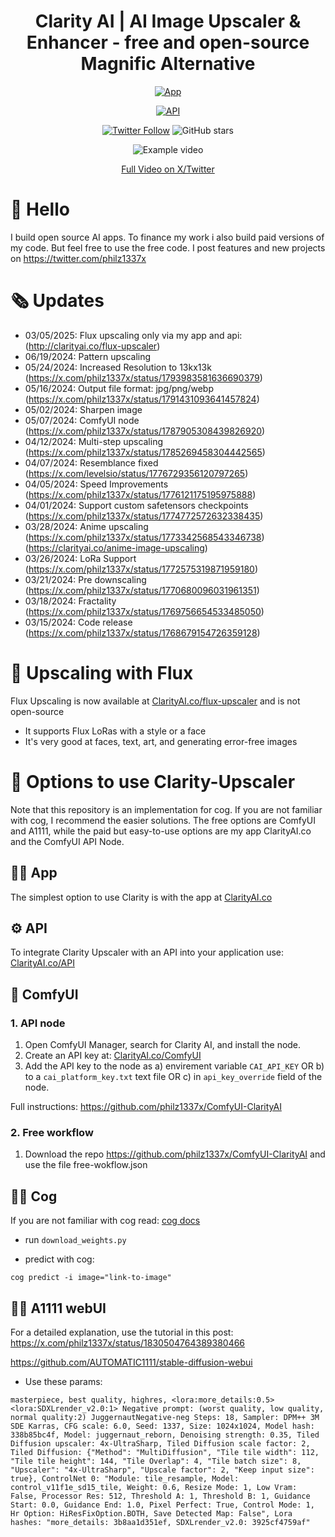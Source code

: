 <div align="center">

<h1> Clarity AI | AI Image Upscaler & Enhancer - free and open-source Magnific Alternative </h1>

[![App](https://img.shields.io/badge/App-ClarityAI.co-blueviolet)](https://ClarityAI.co)

[![API](https://img.shields.io/badge/API-ClarityAI.co/api-green)](https://ClarityAI.co/api)

[![Twitter Follow](https://img.shields.io/twitter/follow/philz1337x?style=social)](https://twitter.com/philz1337x)
![GitHub stars](https://img.shields.io/github/stars/philz1337x/clarity-upscaler?style=social&label=Star)

![Example video](example.gif)

[Full Video on X/Twitter](https://x.com/philz1337x/status/1768679154726359128?s=20)

</div>

# 👋 Hello

I build open source AI apps. To finance my work i also build paid versions of my code. But feel free to use the free code. I post features and new projects on https://twitter.com/philz1337x

# 🗞️ Updates

- 03/05/2025: Flux upscaling only via my app and api: (http://clarityai.co/flux-upscaler)
- 06/19/2024: Pattern upscaling
- 05/24/2024: Increased Resolution to 13kx13k (https://x.com/philz1337x/status/1793983581636690379)
- 05/16/2024: Output file format: jpg/png/webp (https://x.com/philz1337x/status/1791431093641457824)
- 05/02/2024: Sharpen image
- 05/07/2024: ComfyUI node (https://x.com/philz1337x/status/1787905308439826920)
- 04/12/2024: Multi-step upscaling (https://x.com/philz1337x/status/1785269458304442565)
- 04/07/2024: Resemblance fixed (https://x.com/levelsio/status/1776729356120797265)
- 04/05/2024: Speed Improvements (https://x.com/philz1337x/status/1776121175195975888)
- 04/01/2024: Support custom safetensors checkpoints (https://x.com/philz1337x/status/1774772572632338435)
- 03/28/2024: Anime upscaling (https://x.com/philz1337x/status/1773342568543346738) (https://clarityai.co/anime-image-upscaling)
- 03/26/2024: LoRa Support (https://x.com/philz1337x/status/1772575319871959180)
- 03/21/2024: Pre downscaling (https://x.com/philz1337x/status/1770680096031961351)
- 03/18/2024: Fractality (https://x.com/philz1337x/status/1769756654533485050)
- 03/15/2024: Code release (https://x.com/philz1337x/status/1768679154726359128)

# 🔎 Upscaling with Flux

Flux Upscaling is now available at [ClarityAI.co/flux-upscaler](http://clarityai.co/flux-upscaler) and is not open-source

- It supports Flux LoRas with a style or a face
- It's very good at faces, text, art, and generating error-free images

# 🚀 Options to use Clarity-Upscaler

Note that this repository is an implementation for cog. If you are not familiar with cog, I recommend the easier solutions. The free options are ComfyUI and A1111, while the paid but easy-to-use options are my app ClarityAI.co and the ComfyUI API Node.

## 🧑‍💻 App

The simplest option to use Clarity is with the app at [ClarityAI.co](https://ClarityAI.co)

## ⚙️ API

To integrate Clarity Upscaler with an API into your application use: [ClarityAI.co/API](https://ClarityAI.co/api)

## 🐰 ComfyUI

### 1. API node

1. Open ComfyUI Manager, search for Clarity AI, and install the node.
2. Create an API key at: [ClarityAI.co/ComfyUI](https://ClarityAI.co/comfyui)
3. Add the API key to the node as a) envirement variable `CAI_API_KEY` OR b) to a `cai_platform_key.txt` text file OR c) in `api_key_override` field of the node.

Full instructions: https://github.com/philz1337x/ComfyUI-ClarityAI

### 2. Free workflow

1. Download the repo https://github.com/philz1337x/ComfyUI-ClarityAI and use the file free-wokflow.json

## 🕵️‍♂️ Cog

If you are not familiar with cog read: <a href=https://github.com/replicate/cog/blob/main/docs/getting-started-own-model.md>cog docs</a>

- run `download_weights.py`

- predict with cog:

```su
cog predict -i image="link-to-image"
```

## 🤹‍♂️ A1111 webUI

For a detailed explanation, use the tutorial in this post: https://x.com/philz1337x/status/1830504764389380466

https://github.com/AUTOMATIC1111/stable-diffusion-webui

- Use these params:

```Prompt:
masterpiece, best quality, highres, <lora:more_details:0.5> <lora:SDXLrender_v2.0:1> Negative prompt: (worst quality, low quality, normal quality:2) JuggernautNegative-neg Steps: 18, Sampler: DPM++ 3M SDE Karras, CFG scale: 6.0, Seed: 1337, Size: 1024x1024, Model hash: 338b85bc4f, Model: juggernaut_reborn, Denoising strength: 0.35, Tiled Diffusion upscaler: 4x-UltraSharp, Tiled Diffusion scale factor: 2, Tiled Diffusion: {"Method": "MultiDiffusion", "Tile tile width": 112, "Tile tile height": 144, "Tile Overlap": 4, "Tile batch size": 8, "Upscaler": "4x-UltraSharp", "Upscale factor": 2, "Keep input size": true}, ControlNet 0: "Module: tile_resample, Model: control_v11f1e_sd15_tile, Weight: 0.6, Resize Mode: 1, Low Vram: False, Processor Res: 512, Threshold A: 1, Threshold B: 1, Guidance Start: 0.0, Guidance End: 1.0, Pixel Perfect: True, Control Mode: 1, Hr Option: HiResFixOption.BOTH, Save Detected Map: False", Lora hashes: "more_details: 3b8aa1d351ef, SDXLrender_v2.0: 3925cf4759af"
```
